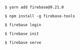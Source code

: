 ```
$ yarn add firebase@9.21.0
```

```
$ npm install -g firebase-tools
```

```
$ firebase login
```

```
$ firebase init
```

```
$ firebase serve
```


